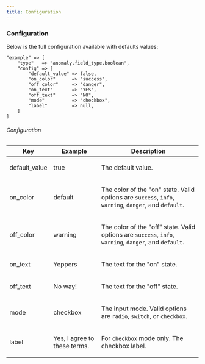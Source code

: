 ```yaml
---
title: Configuration
---
```


### Configuration

Below is the full configuration available with defaults values:

    "example" => [
        "type"   => "anomaly.field_type.boolean",
        "config" => [
            "default_value" => false,
            "on_color"      => "success",
            "off_color"     => "danger",
            "on_text"       => "YES",
            "off_text"      => "NO",
            "mode"          => "checkbox",
            "label"         => null,
        ]
    ]

###### Configuration

<table class="table table-bordered table-striped">

<thead>

<tr>

<th>Key</th>

<th>Example</th>

<th>Description</th>

</tr>

</thead>

<tbody>

<tr>

<td>

default_value

</td>

<td>

true

</td>

<td>

The default value.

</td>

</tr>

<tr>

<td>

on_color

</td>

<td>

default

</td>

<td>

The color of the "on" state. Valid options are `success`, `info`, `warning`, `danger`, and `default`.

</td>

</tr>

<tr>

<td>

off_color

</td>

<td>

warning

</td>

<td>

The color of the "off" state. Valid options are `success`, `info`, `warning`, `danger`, and `default`.

</td>

</tr>

<tr>

<td>

on_text

</td>

<td>

Yeppers

</td>

<td>

The text for the "on" state.

</td>

</tr>

<tr>

<td>

off_text

</td>

<td>

No way!

</td>

<td>

The text for the "off" state.

</td>

</tr>

<tr>

<td>

mode

</td>

<td>

checkbox

</td>

<td>

The input mode. Valid options are `radio`, `switch`, or `checkbox`.

</td>

</tr>

<tr>

<td>

label

</td>

<td>

Yes, I agree to these terms.

</td>

<td>

For `checkbox` mode only. The checkbox label.

</td>

</tr>

</tbody>

</table>

